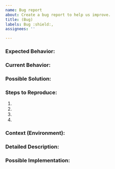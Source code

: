 ```yaml
---
name: Bug report
about: Create a bug report to help us improve.
title: (Bug)
labels: Bug :shield:,
assignees: ''

---
```


<!--- Provide a general summary of the issue in the Title above -->

### Expected Behavior:
<!--- Tell us what should happen -->

### Current Behavior:
<!--- Tell us what happens instead of the expected behavior -->

### Possible Solution:
<!--- Not obligatory, but suggest a fix/reason for the bug, -->

### Steps to Reproduce:
<!--- Provide a link to a live example, or an unambiguous set of steps to -->
<!--- reproduce this bug. Include code to reproduce, if relevant -->
1.
2.
3.
4.

### Context (Environment):
<!--- How has this issue affected you? What are you trying to accomplish? -->
<!--- Providing context helps us come up with a solution that is most useful in the real world -->

<!--- Provide a general summary of the issue in the Title above -->

### Detailed Description:
<!--- Provide a detailed description of the change or addition you are proposing -->

### Possible Implementation:
<!--- Not obligatory, but suggest an idea for implementing addition or change -->

